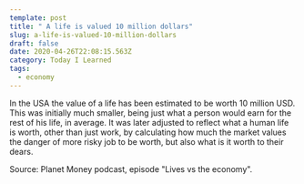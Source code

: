 ```yaml
---
template: post
title: " A life is valued 10 million dollars"
slug: a-life-is-valued-10-million-dollars
draft: false
date: 2020-04-26T22:08:15.563Z
category: Today I Learned
tags:
  - economy
---
```


In the USA the value of a life has been estimated to be worth 10 million USD. This was initially much smaller, being just what a person would earn for the rest of his life, in average. It was later adjusted to reflect what a human life is worth, other than just work, by calculating how much the market values the danger of more risky job to be worth, but also what is it worth to their dears.

Source: Planet Money podcast, episode "Lives vs the economy".
